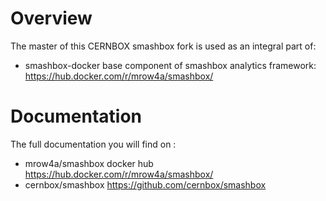 Overview
========

The master of this CERNBOX smashbox fork is used as an integral part of:

* smashbox-docker base component of smashbox analytics framework: https://hub.docker.com/r/mrow4a/smashbox/

Documentation
========

The full documentation you will find on :

* mrow4a/smashbox docker hub https://hub.docker.com/r/mrow4a/smashbox/
* cernbox/smashbox https://github.com/cernbox/smashbox
